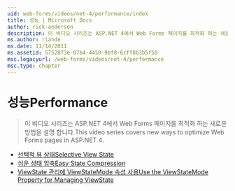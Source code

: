 ```yaml
---
uid: web-forms/videos/net-4/performance/index
title: 성능 | Microsoft Docs
author: rick-anderson
description: 이 비디오 시리즈는 ASP.NET 4에서 Web Forms 페이지를 최적화 하는 새로운 방법을 설명 합니다.
ms.author: riande
ms.date: 11/14/2011
ms.assetid: 5752873e-07b4-4450-9bf8-6cff8b3b5f50
msc.legacyurl: /web-forms/videos/net-4/performance
msc.type: chapter
---
```

<a name="performance"></a><span data-ttu-id="a27b5-103">성능</span><span class="sxs-lookup"><span data-stu-id="a27b5-103">Performance</span></span>
====================
> <span data-ttu-id="a27b5-104">이 비디오 시리즈는 ASP.NET 4에서 Web Forms 페이지를 최적화 하는 새로운 방법을 설명 합니다.</span><span class="sxs-lookup"><span data-stu-id="a27b5-104">This video series covers new ways to optimize Web Forms pages in ASP.NET 4.</span></span>


- [<span data-ttu-id="a27b5-105">선택적 뷰 상태</span><span class="sxs-lookup"><span data-stu-id="a27b5-105">Selective View State</span></span>](aspnet-4-quick-hit-selective-view-state.md)
- [<span data-ttu-id="a27b5-106">쉬운 상태 압축</span><span class="sxs-lookup"><span data-stu-id="a27b5-106">Easy State Compression</span></span>](aspnet-4-quick-hit-easy-state-compression.md)
- [<span data-ttu-id="a27b5-107">ViewState 관리에 ViewStateMode 속성 사용</span><span class="sxs-lookup"><span data-stu-id="a27b5-107">Use the ViewStateMode Property for Managing ViewState</span></span>](how-do-i-use-the-viewstatemode-property-for-managing-viewstate.md)

